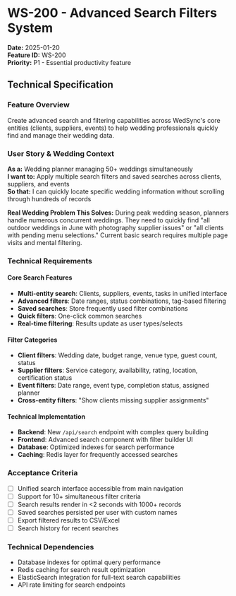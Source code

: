 # WS-200 - Advanced Search Filters System

**Date:** 2025-01-20  
**Feature ID:** WS-200  
**Priority:** P1 - Essential productivity feature  

## Technical Specification

### Feature Overview
Create advanced search and filtering capabilities across WedSync's core entities (clients, suppliers, events) to help wedding professionals quickly find and manage their wedding data.

### User Story & Wedding Context
**As a:** Wedding planner managing 50+ weddings simultaneously  
**I want to:** Apply multiple search filters and saved searches across clients, suppliers, and events  
**So that:** I can quickly locate specific wedding information without scrolling through hundreds of records  

**Real Wedding Problem This Solves:**
During peak wedding season, planners handle numerous concurrent weddings. They need to quickly find "all outdoor weddings in June with photography supplier issues" or "all clients with pending menu selections." Current basic search requires multiple page visits and mental filtering.

### Technical Requirements

#### Core Search Features
- **Multi-entity search**: Clients, suppliers, events, tasks in unified interface
- **Advanced filters**: Date ranges, status combinations, tag-based filtering
- **Saved searches**: Store frequently used filter combinations
- **Quick filters**: One-click common searches
- **Real-time filtering**: Results update as user types/selects

#### Filter Categories
- **Client filters**: Wedding date, budget range, venue type, guest count, status
- **Supplier filters**: Service category, availability, rating, location, certification status
- **Event filters**: Date range, event type, completion status, assigned planner
- **Cross-entity filters**: "Show clients missing supplier assignments"

#### Technical Implementation
- **Backend**: New `/api/search` endpoint with complex query building
- **Frontend**: Advanced search component with filter builder UI
- **Database**: Optimized indexes for search performance
- **Caching**: Redis layer for frequently accessed searches

### Acceptance Criteria
- [ ] Unified search interface accessible from main navigation
- [ ] Support for 10+ simultaneous filter criteria
- [ ] Search results render in <2 seconds with 1000+ records
- [ ] Saved searches persisted per user with custom names
- [ ] Export filtered results to CSV/Excel
- [ ] Search history for recent searches

### Technical Dependencies
- Database indexes for optimal query performance
- Redis caching for search result optimization
- ElasticSearch integration for full-text search capabilities
- API rate limiting for search endpoints